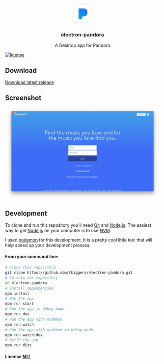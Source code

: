 <p align="center">
  <img src="assets/icon/icon.png" width="64">
  <h3 align="center">electron-pandora</h3>
  <p align="center">A Desktop app for Pandora<p>
</p>

[![license](https://img.shields.io/github/license/rbiggers/electron-pandora.svg)](https://mit-license.org/)

## Download

[Download latest release](https://github.com/rbiggers/electron-pandora/releases) 
 
## Screenshot

<img src="assets/screenshot/screenshot.png" width="640">

## Development

To clone and run this repository you'll need [Git](https://git-scm.com) and [Node.js](https://nodejs.org/en/download/). The easiest way to get [Node.js](https://nodejs.org/en/download/) on your computer is to use [NVM](https://github.com/creationix/nvm).

I used [nodemon](https://nodemon.io/) for this development. It is a pretty cool little tool that will help speed up your development process.

#### From your command line:

```bash
# Clone this repository
git clone https://github.com/rbiggers/electron-pandora.git
# Go into the repository
cd electron-pandora
# Install dependencies
npm install
# Run the app
npm run start
# Run the app in debug mode
npm run dev
# Run the app with nodemon
npm run watch
# Run the app with nodemon in debug mode
npm run watch:dev
# Build the app
npm run dist
```

#### License [MIT](LICENSE.md)
 